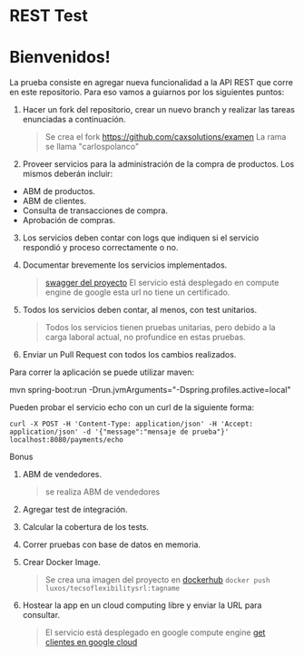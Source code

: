 # REST Test

# Bienvenidos!

La prueba consiste en agregar nueva funcionalidad a la API REST que corre en este repositorio. Para eso vamos a guiarnos por los siguientes puntos:

1) Hacer un fork del repositorio, crear un nuevo branch y realizar las tareas enunciadas a continuación.
	> Se crea el fork https://github.com/caxsolutions/examen
	La rama se llama "carlospolanco"

2) Proveer servicios para la administración de la compra de productos. Los mismos deberán incluir:
- ABM de productos.
- ABM de clientes.
- Consulta de transacciones de compra.
- Aprobación de compras.
 
3) Los servicios deben contar con logs que indiquen si el servicio respondió y proceso correctamente o no.
  
4) Documentar brevemente los servicios implementados.
	>[swagger del proyecto](http://104.197.232.113:8090/payments/swagger-ui/index.html?url=/payments/v3/api-docs)
	El servicio está desplegado en compute engine de google
	esta url no tiene un certificado.
5) Todos los servicios deben contar, al menos, con test unitarios.
	 > Todos los servicios tienen pruebas unitarias, pero debido a la carga laboral actual, no profundice en estas pruebas.
6) Enviar un Pull Request con todos los cambios realizados. 

Para correr la aplicación se puede utilizar maven: 

mvn spring-boot:run -Drun.jvmArguments="-Dspring.profiles.active=local"

Pueden probar el servicio echo con un curl de la siguiente forma:

`curl -X POST -H 'Content-Type: application/json' -H 'Accept: application/json' -d '{"message":"mensaje de prueba"}' localhost:8080/payments/echo`

Bonus

1) ABM de vendedores.
	>se realiza ABM de vendedores
2) Agregar test de integración.
3) Calcular la cobertura de los tests.
4) Correr pruebas con base de datos en memoria.
5) Crear Docker Image.
	>Se crea una imagen del proyecto en [dockerhub](https://hub.docker.com/repository/docker/luxos/tecsoflexibilitysrl)
	`docker push luxos/tecsoflexibilitysrl:tagname`

6) Hostear la app en un cloud computing libre y enviar la URL para consultar.
	> El servicio está desplegado en google compute engine
	[get clientes en google cloud](http://cloud.r-fast.com:8090/payments/api/v1/clients/getclients)


